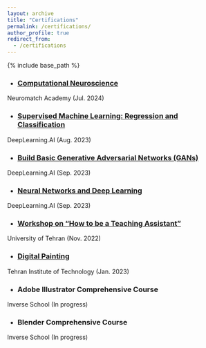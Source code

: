 ```yaml
---
layout: archive
title: "Certifications"
permalink: /certifications/
author_profile: true
redirect_from:
  - /certifications
---
```


{% include base_path %}

<!-- ## Download -->

<!-- To Download my latest CV, click [here](/files/AvisaFallah-StrategicThinking.jpg) -->



* ### [Computational Neuroscience](https://portal.neuromatchacademy.org/certificate/33ebec7b-e433-4ed2-a093-579372674586)
Neuromatch Academy (Jul. 2024)

* ### [Supervised Machine Learning: Regression and Classification](https://www.coursera.org/account/accomplishments/verify/5KDBKZAYQ9H5)
DeepLearning.AI (Aug. 2023)

* ### [Build Basic Generative Adversarial Networks (GANs)](https://www.coursera.org/account/accomplishments/verify/JH6HZY5TL4V4)
DeepLearning.AI (Sep. 2023)

* ### [Neural Networks and Deep Learning](https://www.coursera.org/account/accomplishments/verify/WAKDC5FA3R5J)
DeepLearning.AI (Sep. 2023)

* ### [Workshop on “How to be a Teaching Assistant”](/files/AvisaFallah-TA.png)
University of Tehran (Nov. 2022)

* ### [Digital Painting](/files/AvisaFallah-DigitalPainting.jpg)
Tehran Institute of Technology (Jan. 2023)

<!-- * ### [Strategic Thinking](/files/AvisaFallah-StrategicThinking.jpg)
Tehran Institute of Technology (Mar. 2023) -->

* ### Adobe Illustrator Comprehensive Course 
Inverse School (In progress)

* ### Blender Comprehensive Course
Inverse School (In progress)


<!-- {% include base_path %}

Education
======
* B.S. in GitHub, GitHub University, 2012
* M.S. in Jekyll, GitHub University, 2014
* Ph.D in Version Control Theory, GitHub University, 2018 (expected)

Work experience
======
* Summer 2015: Research Assistant
  * Github University
  * Duties included: Tagging issues
  * Supervisor: Professor Git

* Fall 2015: Research Assistant
  * Github University
  * Duties included: Merging pull requests
  * Supervisor: Professor Hub
  
Skills
======
* Skill 1
* Skill 2
  * Sub-skill 2.1
  * Sub-skill 2.2
  * Sub-skill 2.3
* Skill 3

Publications
======
  <ul>{% for post in site.publications %}
    {% include archive-single-cv.html %}
  {% endfor %}</ul>
  
Talks
======
  <ul>{% for post in site.talks %}
    {% include archive-single-talk-cv.html %}
  {% endfor %}</ul>
  
Teaching
======
  <ul>{% for post in site.teaching %}
    {% include archive-single-cv.html %}
  {% endfor %}</ul>
  
Service and leadership
======
* Currently signed in to 43 different slack teams -->
